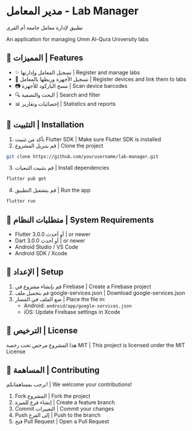 # مدير المعامل - Lab Manager

تطبيق لإدارة معامل جامعة أم القرى

An application for managing Umm Al-Qura University labs

## 🌟 المميزات | Features

- ✨ تسجيل المعامل وإدارتها | Register and manage labs
- 📱 تسجيل الأجهزة وربطها بالمعامل | Register devices and link them to labs
- 📷 مسح الباركود للأجهزة | Scan device barcodes
- 🔍 البحث والتصفية | Search and filter
- 📊 إحصائيات وتقارير | Statistics and reports

## 🚀 التثبيت | Installation

1. تأكد من تثبيت Flutter SDK | Make sure Flutter SDK is installed
2. قم بتنزيل المشروع | Clone the project
```bash
git clone https://github.com/yourusername/lab-manager.git
```
3. قم بتثبيت التبعيات | Install dependencies
```bash
flutter pub get
```
4. قم بتشغيل التطبيق | Run the app
```bash
flutter run
```

## 📱 متطلبات النظام | System Requirements

- Flutter 3.0.0 أو أحدث | or newer
- Dart 3.0.0 أو أحدث | or newer
- Android Studio / VS Code
- Android SDK / Xcode

## 🔧 الإعداد | Setup

1. قم بإنشاء مشروع في Firebase | Create a Firebase project
2. قم بتحميل ملف google-services.json | Download google-services.json
3. ضع الملف في المسار | Place the file in:
   - Android: `android/app/google-services.json`
   - iOS: Update Firebase settings in Xcode

## 📄 الترخيص | License

هذا المشروع مرخص تحت رخصة MIT | This project is licensed under the MIT License

## 👥 المساهمة | Contributing

نرحب بمساهماتكم! | We welcome your contributions!

1. Fork المشروع | Fork the project
2. إنشاء فرع للميزة | Create a feature branch
3. Commit التغييرات | Commit your changes
4. Push إلى الفرع | Push to the branch
5. فتح Pull Request | Open a Pull Request
